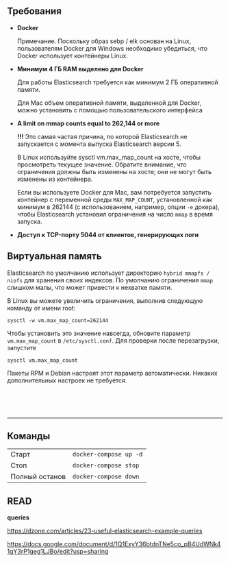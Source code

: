 
Требования
------


* **Docker**

    Примечание. Поскольку образ sebp / elk основан на  Linux, пользователям Docker для Windows необходимо убедиться, что Docker использует контейнеры Linux.

* **Минимум 4 ГБ RAM выделено для Docker**

    Для работы Elasticsearch требуется как минимум 2 ГБ оперативной памяти.

    Для Mac объем оперативной памяти, выделенной для Docker, можно установить с помощью пользовательского интерфейса

* **A limit on mmap counts equal to 262,144 or more**

    **!!!** Это самая частая причина, по которой Elasticsearch не запускается с момента выпуска Elasticsearch версии 5.

    В Linux используйте sysctl vm.max_map_count на хосте, чтобы просмотреть текущее значение. Обратите внимание, что ограничения должны быть изменены на хосте; они не могут быть изменены из контейнера.

    Если вы используете Docker для Mac, вам потребуется запустить контейнер с переменной среды `MAX_MAP_COUNT`, установленной как минимум в 262144 (с использованием, например, опции `-e` докера), чтобы Elasticsearch установил ограничения на число `mmap` в время запуска.

* **Доступ к TCP-порту 5044 от клиентов, генерирующих логи**


Виртуальная память
-----------

Elasticsearch по умолчанию использует директорию `hybrid mmapfs / niofs` для хранения своих индексов. По умолчанию ограничения  `mmap` слишком малы, что может привести к нехватке памяти.

В Linux вы можете увеличить ограничения, выполнив следующую команду от имени root:

    sysctl -w vm.max_map_count=262144

Чтобы установить это значение навсегда, обновите параметр `vm.max_map_count` в `/etc/sysctl.conf`. Для проверки после перезагрузки, запустите 

    sysctl vm.max_map_count

Пакеты RPM и Debian настроят этот параметр автоматически. Никаких дополнительных настроек не требуется.

<br><br><br>

--------------------------

Команды
----

|   |   |
|---|---|
Старт          | `docker-compose up -d`
Стоп           | `docker-compose stop`
Полный останов | `docker-compose down`


READ
----

**queries**

https://dzone.com/articles/23-useful-elasticsearch-example-queries


https://docs.google.com/document/d/1Q1ExyY36btdnTNe5co_pB4UdWNk41gY3rP1geg1LJBo/edit?usp=sharing



